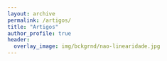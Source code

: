 ```yaml
---
layout: archive
permalink: /artigos/
title: "Artigos"
author_profile: true
header:
  overlay_image: img/bckgrnd/nao-linearidade.jpg
---
```

